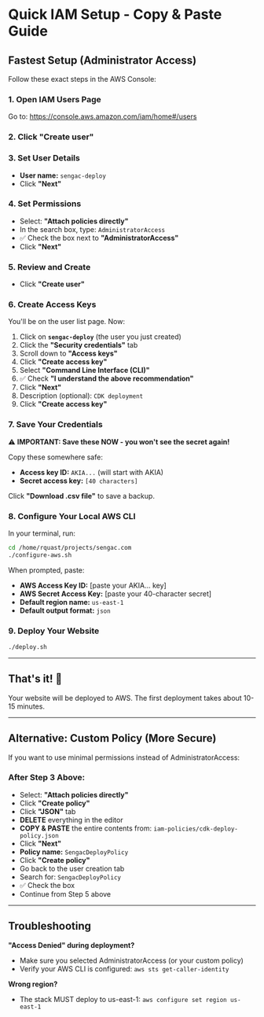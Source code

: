 # Quick IAM Setup - Copy & Paste Guide

## Fastest Setup (Administrator Access)

Follow these exact steps in the AWS Console:

### 1. Open IAM Users Page
Go to: https://console.aws.amazon.com/iam/home#/users

### 2. Click "Create user"

### 3. Set User Details
- **User name:** `sengac-deploy`
- Click **"Next"**

### 4. Set Permissions
- Select: **"Attach policies directly"**
- In the search box, type: `AdministratorAccess`
- ✅ Check the box next to **"AdministratorAccess"**
- Click **"Next"**

### 5. Review and Create
- Click **"Create user"**

### 6. Create Access Keys
You'll be on the user list page. Now:

1. Click on **`sengac-deploy`** (the user you just created)
2. Click the **"Security credentials"** tab
3. Scroll down to **"Access keys"**
4. Click **"Create access key"**
5. Select **"Command Line Interface (CLI)"**
6. ✅ Check **"I understand the above recommendation"**
7. Click **"Next"**
8. Description (optional): `CDK deployment`
9. Click **"Create access key"**

### 7. Save Your Credentials

⚠️ **IMPORTANT: Save these NOW - you won't see the secret again!**

Copy these somewhere safe:
- **Access key ID:** `AKIA...` (will start with AKIA)
- **Secret access key:** `[40 characters]`

Click **"Download .csv file"** to save a backup.

### 8. Configure Your Local AWS CLI

In your terminal, run:
```bash
cd /home/rquast/projects/sengac.com
./configure-aws.sh
```

When prompted, paste:
- **AWS Access Key ID:** [paste your AKIA... key]
- **AWS Secret Access Key:** [paste your 40-character secret]
- **Default region name:** `us-east-1`
- **Default output format:** `json`

### 9. Deploy Your Website

```bash
./deploy.sh
```

---

## That's it! 🎉

Your website will be deployed to AWS. The first deployment takes about 10-15 minutes.

---

## Alternative: Custom Policy (More Secure)

If you want to use minimal permissions instead of AdministratorAccess:

### After Step 3 Above:
- Select: **"Attach policies directly"**
- Click **"Create policy"**
- Click **"JSON"** tab
- **DELETE** everything in the editor
- **COPY & PASTE** the entire contents from: `iam-policies/cdk-deploy-policy.json`
- Click **"Next"**
- **Policy name:** `SengacDeployPolicy`
- Click **"Create policy"**
- Go back to the user creation tab
- Search for: `SengacDeployPolicy`
- ✅ Check the box
- Continue from Step 5 above

---

## Troubleshooting

**"Access Denied" during deployment?**
- Make sure you selected AdministratorAccess (or your custom policy)
- Verify your AWS CLI is configured: `aws sts get-caller-identity`

**Wrong region?**
- The stack MUST deploy to us-east-1: `aws configure set region us-east-1`
